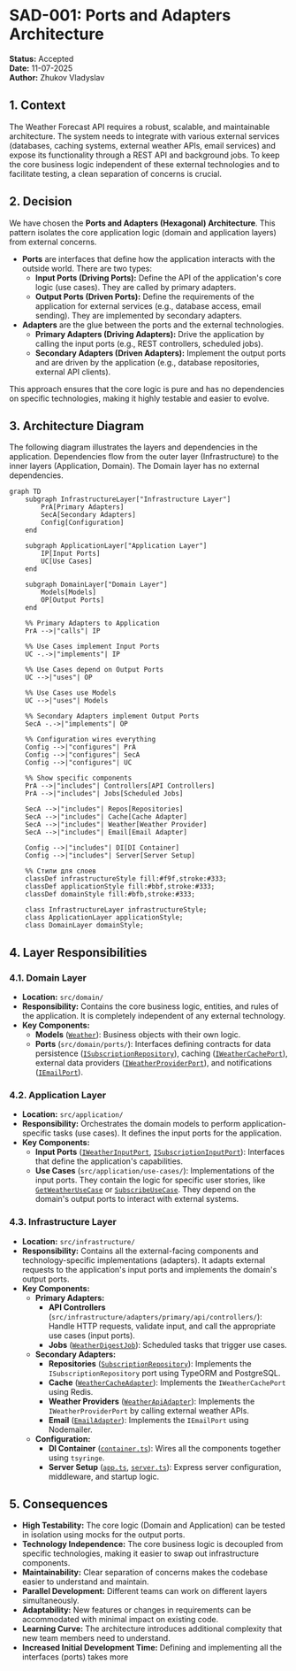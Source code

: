 # SAD-001: Ports and Adapters Architecture

**Status:** Accepted  
**Date:** 11-07-2025  
**Author:** Zhukov Vladyslav

## 1. Context

The Weather Forecast API requires a robust, scalable, and maintainable architecture. The system
needs to integrate with various external services (databases, caching systems, external weather
APIs, email services) and expose its functionality through a REST API and background jobs. To keep
the core business logic independent of these external technologies and to facilitate testing, a
clean separation of concerns is crucial.

## 2. Decision

We have chosen the **Ports and Adapters (Hexagonal) Architecture**. This pattern isolates the core
application logic (domain and application layers) from external concerns.

- **Ports** are interfaces that define how the application interacts with the outside world. There
  are two types:
  - **Input Ports (Driving Ports):** Define the API of the application's core logic (use cases).
    They are called by primary adapters.
  - **Output Ports (Driven Ports):** Define the requirements of the application for external
    services (e.g., database access, email sending). They are implemented by secondary adapters.
- **Adapters** are the glue between the ports and the external technologies.
  - **Primary Adapters (Driving Adapters):** Drive the application by calling the input ports (e.g.,
    REST controllers, scheduled jobs).
  - **Secondary Adapters (Driven Adapters):** Implement the output ports and are driven by the
    application (e.g., database repositories, external API clients).

This approach ensures that the core logic is pure and has no dependencies on specific technologies,
making it highly testable and easier to evolve.

## 3. Architecture Diagram

The following diagram illustrates the layers and dependencies in the application. Dependencies flow
from the outer layer (Infrastructure) to the inner layers (Application, Domain). The Domain layer
has no external dependencies.

```mermaid
graph TD
    subgraph InfrastructureLayer["Infrastructure Layer"]
        PrA[Primary Adapters]
        SecA[Secondary Adapters]
        Config[Configuration]
    end

    subgraph ApplicationLayer["Application Layer"]
        IP[Input Ports]
        UC[Use Cases]
    end

    subgraph DomainLayer["Domain Layer"]
        Models[Models]
        OP[Output Ports]
    end

    %% Primary Adapters to Application
    PrA -->|"calls"| IP

    %% Use Cases implement Input Ports
    UC -.->|"implements"| IP

    %% Use Cases depend on Output Ports
    UC -->|"uses"| OP

    %% Use Cases use Models
    UC -->|"uses"| Models

    %% Secondary Adapters implement Output Ports
    SecA -.->|"implements"| OP

    %% Configuration wires everything
    Config -->|"configures"| PrA
    Config -->|"configures"| SecA
    Config -->|"configures"| UC

    %% Show specific components
    PrA -->|"includes"| Controllers[API Controllers]
    PrA -->|"includes"| Jobs[Scheduled Jobs]

    SecA -->|"includes"| Repos[Repositories]
    SecA -->|"includes"| Cache[Cache Adapter]
    SecA -->|"includes"| Weather[Weather Provider]
    SecA -->|"includes"| Email[Email Adapter]

    Config -->|"includes"| DI[DI Container]
    Config -->|"includes"| Server[Server Setup]

    %% Стили для слоев
    classDef infrastructureStyle fill:#f9f,stroke:#333;
    classDef applicationStyle fill:#bbf,stroke:#333;
    classDef domainStyle fill:#bfb,stroke:#333;

    class InfrastructureLayer infrastructureStyle;
    class ApplicationLayer applicationStyle;
    class DomainLayer domainStyle;
```

## 4. Layer Responsibilities

### 4.1. Domain Layer

- **Location:** `src/domain/`
- **Responsibility:** Contains the core business logic, entities, and rules of the application. It
  is completely independent of any external technology.
- **Key Components:**
  - **Models** ([`Weather`](src/domain/models/weather.model.ts)): Business objects with their own
    logic.
  - **Ports** (`src/domain/ports/`): Interfaces defining contracts for data persistence
    ([`ISubscriptionRepository`](src/domain/ports/repositories/subscription-repository.port.ts)),
    caching ([`IWeatherCachePort`](src/domain/ports/cache/weather-cache.port.ts)), external data
    providers ([`IWeatherProviderPort`](src/domain/ports/providers/weather-provider.port.ts)), and
    notifications ([`IEmailPort`](src/domain/ports/notification/email.port.ts)).

### 4.2. Application Layer

- **Location:** `src/application/`
- **Responsibility:** Orchestrates the domain models to perform application-specific tasks (use
  cases). It defines the input ports for the application.
- **Key Components:**
  - **Input Ports** ([`IWeatherInputPort`](src/application/ports/weather.port.ts),
    [`ISubscriptionInputPort`](src/application/ports/subscription.port.ts)): Interfaces that define
    the application's capabilities.
  - **Use Cases** (`src/application/use-cases/`): Implementations of the input ports. They contain
    the logic for specific user stories, like
    [`GetWeatherUseCase`](src/application/use-cases/weather/get-weather.use-case.ts) or
    [`SubscribeUseCase`](src/application/use-cases/subscription/subscribe.use-case.ts). They depend
    on the domain's output ports to interact with external systems.

### 4.3. Infrastructure Layer

- **Location:** `src/infrastructure/`
- **Responsibility:** Contains all the external-facing components and technology-specific
  implementations (adapters). It adapts external requests to the application's input ports and
  implements the domain's output ports.
- **Key Components:**
  - **Primary Adapters:**
    - **API Controllers** (`src/infrastructure/adapters/primary/api/controllers/`): Handle HTTP
      requests, validate input, and call the appropriate use cases (input ports).
    - **Jobs**
      ([`WeatherDigestJob`](src/infrastructure/adapters/primary/jobs/weather-digest.job.ts)):
      Scheduled tasks that trigger use cases.
  - **Secondary Adapters:**
    - **Repositories**
      ([`SubscriptionRepository`](src/infrastructure/adapters/secondary/repositories/subscription.repository.ts)):
      Implements the `ISubscriptionRepository` port using TypeORM and PostgreSQL.
    - **Cache**
      ([`WeatherCacheAdapter`](src/infrastructure/adapters/secondary/cache/weather-cache.adapter.ts)):
      Implements the `IWeatherCachePort` using Redis.
    - **Weather Providers**
      ([`WeatherApiAdapter`](src/infrastructure/adapters/secondary/weather-providers/weather-api.adapter.ts)):
      Implements the `IWeatherProviderPort` by calling external weather APIs.
    - **Email** ([`EmailAdapter`](src/infrastructure/adapters/secondary/email/email.adapter.ts)):
      Implements the `IEmailPort` using Nodemailer.
  - **Configuration:**
    - **DI Container** ([`container.ts`](src/infrastructure/di/container.ts)): Wires all the
      components together using `tsyringe`.
    - **Server Setup** ([`app.ts`](src/app.ts), [`server.ts`](src/server.ts)): Express server
      configuration, middleware, and startup logic.

## 5. Consequences

- **High Testability:** The core logic (Domain and Application) can be tested in isolation using
  mocks for the output ports.
- **Technology Independence:** The core business logic is decoupled from specific technologies,
  making it easier to swap out infrastructure components.
- **Maintainability:** Clear separation of concerns makes the codebase easier to understand and
  maintain.
- **Parallel Development:** Different teams can work on different layers simultaneously.
- **Adaptability:** New features or changes in requirements can be accommodated with minimal impact
  on existing code.
- **Learning Curve:** The architecture introduces additional complexity that new team members need
  to understand.
- **Increased Initial Development Time:** Defining and implementing all the interfaces (ports) takes
  more
